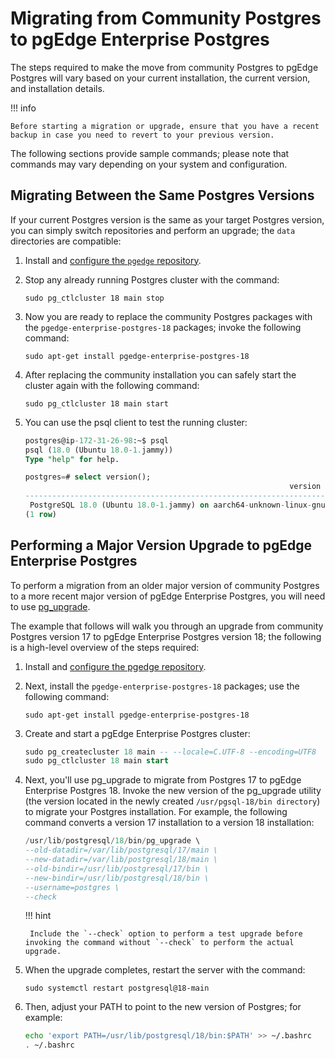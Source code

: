 # Migrating from Community Postgres to pgEdge Enterprise Postgres

The steps required to make the move from community Postgres to pgEdge Postgres will vary based on your current installation, the current version, and installation details. 

!!! info

    Before starting a migration or upgrade, ensure that you have a recent backup in case you need to revert to your previous version.

The following sections provide sample commands; please note that commands may vary depending on your system and configuration.

## Migrating Between the Same Postgres Versions

If your current Postgres version is the same as your target Postgres version, you can simply switch repositories and perform an upgrade; the `data` directories are compatible:

1. Install and [configure the `pgedge` repository](/configure-repo.md).

2. Stop any already running Postgres cluster with the command:

    `sudo pg_ctlcluster 18 main stop`

3. Now you are ready to replace the community Postgres packages with the `pgedge-enterprise-postgres-18` packages; invoke the following command:
    
    `sudo apt-get install pgedge-enterprise-postgres-18`

4. After replacing the community installation you can safely start the cluster again with the following command:
    
    `sudo pg_ctlcluster 18 main start`

5. You can use the psql client to test the running cluster:

    ```sql
    postgres@ip-172-31-26-98:~$ psql 
    psql (18.0 (Ubuntu 18.0-1.jammy))
    Type "help" for help.

    postgres=# select version();
                                                               version                                                               
    -------------------------------------------------------------------------------------------------------------------------------------
     PostgreSQL 18.0 (Ubuntu 18.0-1.jammy) on aarch64-unknown-linux-gnu, compiled by gcc (Ubuntu 11.4.0-1ubuntu1~22.04.2) 11.4.0, 64-bit
    (1 row)
    ```


## Performing a Major Version Upgrade to pgEdge Enterprise Postgres

To perform a migration from an older major version of community Postgres to a more recent major version of pgEdge Enterprise Postgres, you will need to use [pg_upgrade](https://www.postgresql.org/docs/current/pgupgrade.html). 

The example that follows will walk you through an upgrade from community Postgres version 17 to pgEdge Enterprise Postgres version 18; the following is a high-level overview of the steps required:

1. Install and [configure the pgedge repository](/configure-repo.md).

2. Next, install the `pgedge-enterprise-postgres-18` packages; use the following command:

    `sudo apt-get install pgedge-enterprise-postgres-18`

3. Create and start a pgEdge Enterprise Postgres cluster:

    ```sql
    sudo pg_createcluster 18 main -- --locale=C.UTF-8 --encoding=UTF8
    sudo pg_ctlcluster 18 main start
    ```

4. Next, you'll use pg_upgrade to migrate from Postgres 17 to pgEdge Enterprise Postgres 18. Invoke the new version of the pg_upgrade utility (the version located in the newly created `/usr/pgsql-18/bin directory`) to migrate your Postgres installation. For example, the following command converts a version 17 installation to a version 18 installation:

    ```sql
    /usr/lib/postgresql/18/bin/pg_upgrade \
    --old-datadir=/var/lib/postgresql/17/main \
    --new-datadir=/var/lib/postgresql/18/main \
    --old-bindir=/usr/lib/postgresql/17/bin \
    --new-bindir=/usr/lib/postgresql/18/bin \
    --username=postgres \
    --check
    ```
    
    !!! hint

        Include the `--check` option to perform a test upgrade before invoking the command without `--check` to perform the actual upgrade.

5. When the upgrade completes, restart the server with the command:

    `sudo systemctl restart postgresql@18-main`

6. Then, adjust your PATH to point to the new version of Postgres; for example:

    ```bash
    echo 'export PATH=/usr/lib/postgresql/18/bin:$PATH' >> ~/.bashrc
    . ~/.bashrc
    ```